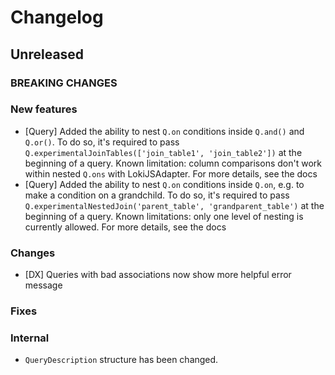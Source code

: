 # Changelog

## Unreleased

### BREAKING CHANGES

### New features

- [Query] Added the ability to nest `Q.on` conditions inside `Q.and()` and `Q.or()`. To do so, it's
     required to pass `Q.experimentalJoinTables(['join_table1', 'join_table2'])` at the beginning of
     a query. Known limitation: column comparisons don't work within nested `Q.ons` with LokiJSAdapter. For more details, see the docs
- [Query] Added the ability to nest `Q.on` conditions inside `Q.on`, e.g. to make a condition on a grandchild.
     To do so, it's required to pass `Q.experimentalNestedJoin('parent_table', 'grandparent_table')` at the beginning
     of a query. Known limitations: only one level of nesting is currently allowed. For more details, see the docs

### Changes

- [DX] Queries with bad associations now show more helpful error message

### Fixes

### Internal

- `QueryDescription` structure has been changed.

